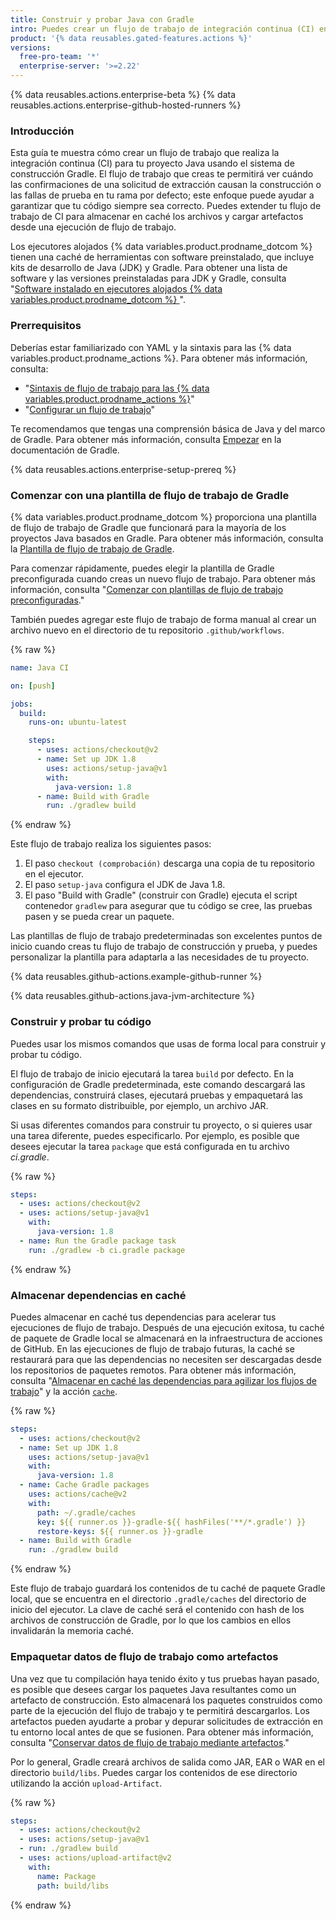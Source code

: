```yaml
---
title: Construir y probar Java con Gradle
intro: Puedes crear un flujo de trabajo de integración continua (CI) en acciones de GitHub para construir y probar tu proyecto Java con Gradle.
product: '{% data reusables.gated-features.actions %}'
versions:
  free-pro-team: '*'
  enterprise-server: '>=2.22'
---
```


{% data reusables.actions.enterprise-beta %}
{% data reusables.actions.enterprise-github-hosted-runners %}

### Introducción

Esta guía te muestra cómo crear un flujo de trabajo que realiza la integración continua (CI) para tu proyecto Java usando el sistema de construcción Gradle. El flujo de trabajo que creas te permitirá ver cuándo las confirmaciones de una solicitud de extracción causan la construcción o las fallas de prueba en tu rama por defecto; este enfoque puede ayudar a garantizar que tu código siempre sea correcto. Puedes extender tu flujo de trabajo de CI para almacenar en caché los archivos y cargar artefactos desde una ejecución de flujo de trabajo.

Los ejecutores alojados {% data variables.product.prodname_dotcom %} tienen una caché de herramientas con software preinstalado, que incluye kits de desarrollo de Java (JDK) y Gradle. Para obtener una lista de software y las versiones preinstaladas para JDK y Gradle, consulta "[Software instalado en ejecutores alojados {% data variables.product.prodname_dotcom %} ](/actions/automating-your-workflow-with-github-actions/software-installed-on-github-hosted-runners)".

### Prerrequisitos

Deberías estar familiarizado con YAML y la sintaxis para las {% data variables.product.prodname_actions %}. Para obtener más información, consulta:
- "[Sintaxis de flujo de trabajo para las {% data variables.product.prodname_actions %}](/actions/automating-your-workflow-with-github-actions/workflow-syntax-for-github-actions)"
- "[Configurar un flujo de trabajo](/actions/automating-your-workflow-with-github-actions/configuring-a-workflow)"

Te recomendamos que tengas una comprensión básica de Java y del marco de Gradle. Para obtener más información, consulta [Empezar](https://docs.gradle.org/current/userguide/getting_started.html) en la documentación de Gradle.

{% data reusables.actions.enterprise-setup-prereq %}

### Comenzar con una plantilla de flujo de trabajo de Gradle

{% data variables.product.prodname_dotcom %} proporciona una plantilla de flujo de trabajo de Gradle que funcionará para la mayoría de los proyectos Java basados en Gradle. Para obtener más información, consulta la [Plantilla de flujo de trabajo de Gradle](https://github.com/actions/starter-workflows/blob/master/ci/gradle.yml).

Para comenzar rápidamente, puedes elegir la plantilla de Gradle preconfigurada cuando creas un nuevo flujo de trabajo. Para obtener más información, consulta "[Comenzar con plantillas de flujo de trabajo preconfiguradas](/actions/automating-your-workflow-with-github-actions/starting-with-preconfigured-workflow-templates)."

También puedes agregar este flujo de trabajo de forma manual al crear un archivo nuevo en el directorio de tu repositorio `.github/workflows`.

{% raw %}
```yaml
name: Java CI

on: [push]

jobs:
  build:
    runs-on: ubuntu-latest

    steps:
      - uses: actions/checkout@v2
      - name: Set up JDK 1.8
        uses: actions/setup-java@v1
        with:
          java-version: 1.8
      - name: Build with Gradle
        run: ./gradlew build
```
{% endraw %}

Este flujo de trabajo realiza los siguientes pasos:

1. El paso `checkout (comprobación)` descarga una copia de tu repositorio en el ejecutor.
2. El paso `setup-java` configura el JDK de Java 1.8.
3. El paso "Build with Gradle" (construir con Gradle) ejecuta el script contenedor `gradlew` para asegurar que tu código se cree, las pruebas pasen y se pueda crear un paquete.

Las plantillas de flujo de trabajo predeterminadas son excelentes puntos de inicio cuando creas tu flujo de trabajo de construcción y prueba, y puedes personalizar la plantilla para adaptarla a las necesidades de tu proyecto.

{% data reusables.github-actions.example-github-runner %}

{% data reusables.github-actions.java-jvm-architecture %}

### Construir y probar tu código

Puedes usar los mismos comandos que usas de forma local para construir y probar tu código.

El flujo de trabajo de inicio ejecutará la tarea `build` por defecto. En la configuración de Gradle predeterminada, este comando descargará las dependencias, construirá clases, ejecutará pruebas y empaquetará las clases en su formato distribuible, por ejemplo, un archivo JAR.

Si usas diferentes comandos para construir tu proyecto, o si quieres usar una tarea diferente, puedes especificarlo. Por ejemplo, es posible que desees ejecutar la tarea `package` que está configurada en tu archivo _ci.gradle_.

{% raw %}
```yaml
steps:
  - uses: actions/checkout@v2
  - uses: actions/setup-java@v1
    with:
      java-version: 1.8
  - name: Run the Gradle package task
    run: ./gradlew -b ci.gradle package
```
{% endraw %}

### Almacenar dependencias en caché

Puedes almacenar en caché tus dependencias para acelerar tus ejecuciones de flujo de trabajo. Después de una ejecución exitosa, tu caché de paquete de Gradle local se almacenará en la infraestructura de acciones de GitHub. En las ejecuciones de flujo de trabajo futuras, la caché se restaurará para que las dependencias no necesiten ser descargadas desde los repositorios de paquetes remotos. Para obtener más información, consulta "[Almacenar en caché las dependencias para agilizar los flujos de trabajo](/actions/automating-your-workflow-with-github-actions/caching-dependencies-to-speed-up-workflows)" y la acción [`cache`](https://github.com/marketplace/actions/cache).

{% raw %}
```yaml
steps:
  - uses: actions/checkout@v2
  - name: Set up JDK 1.8
    uses: actions/setup-java@v1
    with:
      java-version: 1.8
  - name: Cache Gradle packages
    uses: actions/cache@v2
    with:
      path: ~/.gradle/caches
      key: ${{ runner.os }}-gradle-${{ hashFiles('**/*.gradle') }}
      restore-keys: ${{ runner.os }}-gradle
  - name: Build with Gradle
    run: ./gradlew build
```
{% endraw %}

Este flujo de trabajo guardará los contenidos de tu caché de paquete Gradle local, que se encuentra en el directorio `.gradle/caches` del directorio de inicio del ejecutor. La clave de caché será el contenido con hash de los archivos de construcción de Gradle, por lo que los cambios en ellos invalidarán la memoria caché.

### Empaquetar datos de flujo de trabajo como artefactos

Una vez que tu compilación haya tenido éxito y tus pruebas hayan pasado, es posible que desees cargar los paquetes Java resultantes como un artefacto de construcción. Esto almacenará los paquetes construidos como parte de la ejecución del flujo de trabajo y te permitirá descargarlos. Los artefactos pueden ayudarte a probar y depurar solicitudes de extracción en tu entorno local antes de que se fusionen. Para obtener más información, consulta "[Conservar datos de flujo de trabajo mediante artefactos](/actions/automating-your-workflow-with-github-actions/persisting-workflow-data-using-artifacts)."

Por lo general, Gradle creará archivos de salida como JAR, EAR o WAR en el directorio `build/libs`. Puedes cargar los contenidos de ese directorio utilizando la acción `upload-Artifact`.

{% raw %}
```yaml
steps:
  - uses: actions/checkout@v2
  - uses: actions/setup-java@v1
  - run: ./gradlew build
  - uses: actions/upload-artifact@v2
    with:
      name: Package
      path: build/libs
```
{% endraw %}
